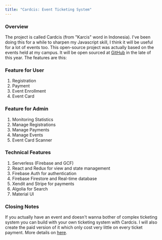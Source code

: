 ```yaml
---
title: "Cardcis: Event Ticketing System"
---
```


### Overview

The project is called Cardcis (from "Karcis" word in Indonesia). I've been doing this for a while to sharpen my Javascript skill, I think it will be useful for a lot of events too. This open-source project was actually based on the events held at my campus. It will be open sourced at [GitHub](https://github.com/eufat/cardcis) in the late of this year. The features are this:

### Feature for User
1. Registration
2. Payment
3. Event Enrollment
4. Event Card

### Feature for Admin
1. Monitoring Statistics
2. Manage Registrations
3. Manage Payments
4. Manage Events
5. Event Card Scanner

### Technical Features
1. Serverless (Firebase and GCF)
2. React and Redux for view and state management
3. Firebase Auth for authentication
4. Firebase Firestore and Real-time database
5. Xendit and Stripe for payments
6. Algolia for Search
7. Material UI

### Closing Notes

If you actually have an event and doesn't wanna bother of complex ticketing system you can build with your own ticketing system with Cardcis. I will also create the paid version of it which only cost very little on every ticket payment. More details on [here](/docs/cardcis.pdf).